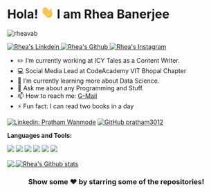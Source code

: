 # Hola! <img src="https://raw.githubusercontent.com/ABSphreak/ABSphreak/master/gifs/Hi.gif" width="30px"> I am Rhea Banerjee

<p align="centre"> <img src="https://komarev.com/ghpvc/?username=pratham3012&label=Views&color=blue&style=plastic" alt="rheavab" /> </p>


<a href="https://www.linkedin.com/in/rhea-banerjee-155405192/">
  <img align="centre" alt="Rhea's Linkdein" width="22px" src="https://image.flaticon.com/icons/png/512/174/174857.png" />
</a>
<a href="https://github.com/rheavab">
  <img align="centre" alt="Rhea's Github" width="22px" src="https://cdn.jsdelivr.net/npm/simple-icons@v3/icons/github.svg" />
</a>
<a href="https://www.instagram.com/rheaaabanerjee/">
  <img align="centre" alt="Rhea's Instagram" width="22px" src="https://assets.stickpng.com/images/580b57fcd9996e24bc43c521.png" />
</a>

<br/>

- ✏️️ I’m currently working at ICY Tales as a Content Writer.
- 💻 Social Media Lead at CodeAcademy  VIT Bhopal Chapter
- 🌱 I’m currently learning more about Data Science.
- 💬 Ask me about any Programming and Stuff.
- 📫 How to reach me: [G-Mail](mailto:rheabanerjee2000@gmail.com)
- ⚡ Fun fact: I can read two books in a day

[![Linkedin: Pratham Wanmode](https://img.shields.io/badge/-rheabanerjee-blue?style=flat-square&logo=Linkedin&logoColor=white&link=https://www.linkedin.com/in/rhea-banerjee-155405192/)](https://www.linkedin.com/in/rhea-banerjee-155405192/)
[![GitHub pratham3012](https://img.shields.io/github/followers/pratham3012?label=follow&style=social)](https://github.com/rheavab/)




**Languages and Tools:**  


<code><img height="20" src="https://brandslogos.com/wp-content/uploads/images/large/java-logo-1.png"></code>
<code><img height="20" src="https://ee5817f8e2e9a2e34042-3365e7f0719651e5b8d0979bce83c558.ssl.cf5.rackcdn.com/python.png"></code>
<code><img height="20" src="https://upload.wikimedia.org/wikipedia/commons/thumb/1/18/C_Programming_Language.svg/1200px-C_Programming_Language.svg.png"></code>
<code><img height="20" src="https://brandslogos.com/wp-content/uploads/thumbs/c-logo-vector.svg"></code>
<code><img height="20" src="https://upload.wikimedia.org/wikipedia/commons/7/74/Kotlin_Icon.png"></code>
<code><img height="20" src="https://upload.wikimedia.org/wikipedia/commons/thumb/1/1b/R_logo.svg/724px-R_logo.svg.png"></code>



<a href="https://github.com/rheavab">
  <img align="center" src="https://github-readme-stats.vercel.app/api/top-langs/?username=rheavab&theme=light&hide_langs_below=1" />
</a>
<a href="https://github.com/rheavab">
 <img align="center" src="https://github-readme-stats.vercel.app/api?username=pratham3012&show_icons=true&theme=light&line_height=27" alt="Rhea's Github stats"/>
</a>


<div align="center">

### Show some ❤️ by starring some of the repositories!

</div>

